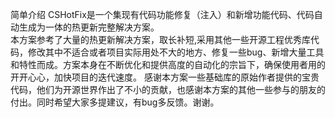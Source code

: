 简单介绍
CSHotFix是一个集现有代码功能修复（注入）和新增功能代码、代码自动生成为一体的热更新完整解决方案。<br>
本方案参考了大量的热更新解决方案，取长补短,采用其他一些开源工程优秀库代码，修改其中不适合或者项目实际用处不大的地方、修复一些bug、新增大量工具和特性而成。方案本身在不断优化和提供高度的自动化的宗旨下，确保使用者用的开开心心，加快项目的迭代速度。
感谢本方案一些基础库的原始作者提供的宝贵代码，他们为开源世界作出了不小的贡献，也感谢本方案的其他一些参与的朋友的付出。同时希望大家多提建议，有bug多反馈。谢谢。
